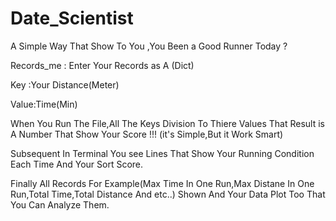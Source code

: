 # Date_Scientist
A Simple Way That Show To You ,You Been a Good Runner Today ?

Records_me : Enter Your Records as A (Dict)

Key  :Your Distance(Meter)

Value:Time(Min)


When You Run The File,All The Keys Division To Thiere Values That Result is A Number That Show Your Score !!! (it's Simple,But it Work Smart)

Subsequent In Terminal You see Lines That Show Your Running Condition Each Time And Your Sort Score.

Finally All Records For Example(Max Time In One Run,Max Distane In One Run,Total Time,Total Distance And etc..) Shown  And  Your Data Plot Too That You Can Analyze Them.
